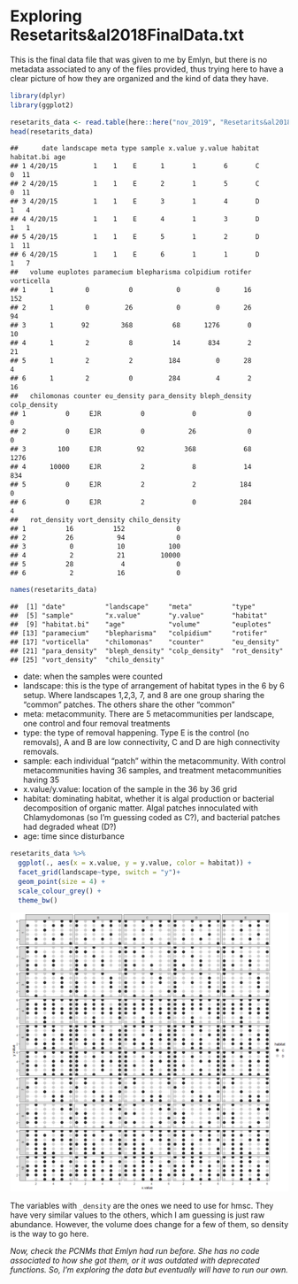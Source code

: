 Exploring Resetarits\&al2018FinalData.txt
================

This is the final data file that was given to me by Emlyn, but there is
no metadata associated to any of the files provided, thus trying here to
have a clear picture of how they are organized and the kind of data they
have.

``` r
library(dplyr)
library(ggplot2)
```

``` r
resetarits_data <- read.table(here::here("nov_2019", "Resetarits&al2018FinalData.txt"))
head(resetarits_data)
```

    ##      date landscape meta type sample x.value y.value habitat habitat.bi age
    ## 1 4/20/15         1    1    E      1       1       6       C          0  11
    ## 2 4/20/15         1    1    E      2       1       5       C          0  11
    ## 3 4/20/15         1    1    E      3       1       4       D          1   4
    ## 4 4/20/15         1    1    E      4       1       3       D          1   1
    ## 5 4/20/15         1    1    E      5       1       2       D          1  11
    ## 6 4/20/15         1    1    E      6       1       1       D          1   7
    ##   volume euplotes paramecium blepharisma colpidium rotifer vorticella
    ## 1      1        0          0           0         0      16        152
    ## 2      1        0         26           0         0      26         94
    ## 3      1       92        368          68      1276       0         10
    ## 4      1        2          8          14       834       2         21
    ## 5      1        2          2         184         0      28          4
    ## 6      1        2          0         284         4       2         16
    ##   chilomonas counter eu_density para_density bleph_density colp_density
    ## 1          0     EJR          0            0             0            0
    ## 2          0     EJR          0           26             0            0
    ## 3        100     EJR         92          368            68         1276
    ## 4      10000     EJR          2            8            14          834
    ## 5          0     EJR          2            2           184            0
    ## 6          0     EJR          2            0           284            4
    ##   rot_density vort_density chilo_density
    ## 1          16          152             0
    ## 2          26           94             0
    ## 3           0           10           100
    ## 4           2           21         10000
    ## 5          28            4             0
    ## 6           2           16             0

``` r
names(resetarits_data)
```

    ##  [1] "date"          "landscape"     "meta"          "type"         
    ##  [5] "sample"        "x.value"       "y.value"       "habitat"      
    ##  [9] "habitat.bi"    "age"           "volume"        "euplotes"     
    ## [13] "paramecium"    "blepharisma"   "colpidium"     "rotifer"      
    ## [17] "vorticella"    "chilomonas"    "counter"       "eu_density"   
    ## [21] "para_density"  "bleph_density" "colp_density"  "rot_density"  
    ## [25] "vort_density"  "chilo_density"

  - date: when the samples were counted
  - landscape: this is the type of arrangement of habitat types in the 6
    by 6 setup. Where landscapes 1,2,3, 7, and 8 are one group sharing
    the “common” patches. The others share the other “common”
  - meta: metacommunity. There are 5 metacommunities per landscape, one
    control and four removal treatments
  - type: the type of removal happening. Type E is the control (no
    removals), A and B are low connectivity, C and D are high
    connectivity removals.
  - sample: each individual “patch” within the metacommunity. With
    control metacommunities having 36 samples, and treatment
    metacommunities having 35
  - x.value/y.value: location of the sample in the 36 by 36 grid
  - habitat: dominating habitat, whether it is algal production or
    bacterial decomposition of organic matter. Algal patches innoculated
    with Chlamydomonas (so I’m guessing coded as C?), and bacterial
    patches had degraded wheat (D?)
  - age: time since disturbance

<!-- end list -->

``` r
resetarits_data %>% 
  ggplot(., aes(x = x.value, y = y.value, color = habitat)) +
  facet_grid(landscape~type, switch = "y")+
  geom_point(size = 4) +
  scale_colour_grey() +
  theme_bw()
```

![](00_explore_final_data2018_files/figure-gfm/unnamed-chunk-4-1.png)<!-- -->

The variables with `_density` are the ones we need to use for hmsc. They
have very similar values to the others, which I am guessing is just raw
abundance. However, the volume does change for a few of them, so density
is the way to go here.

*Now, check the PCNMs that Emlyn had run before. She has no code
associated to how she got them, or it was outdated with deprecated
functions. So, I’m exploring the data but eventually will have to run
our own.*
